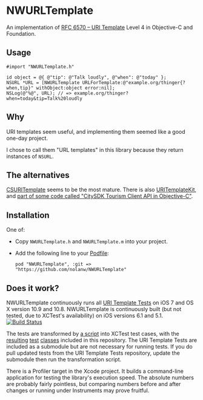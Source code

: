 # NWURLTemplate

An implementation of [RFC 6570 – URI Template][RFC 6570] Level 4 in Objective-C and Foundation.

[RFC 6570]: http://tools.ietf.org/html/rfc6570

## Usage

```objc
#import "NWURLTemplate.h"

id object = @{ @"tip": @"Talk loudly", @"when": @"today" };
NSURL *URL = [NWURLTemplate URLForTemplate:@"example.org/thinger{?when,tip}" withObject:object error:nil];
NSLog(@"%@", URL); // => example.org/thinger?when=today&tip=Talk%20loudly
```

## Why

URI templates seem useful, and implementing them seemed like a good one-day project.

I chose to call them "URL templates" in this library because they return instances of `NSURL`.

## The alternatives

[CSURITemplate](https://github.com/cogenta/CSURITemplate) seems to be the most mature. There is also [URITemplateKit](https://github.com/BennettSmith/URITemplateKit), and [part of some code called "CitySDK Tourism Client API in Objective-C"](https://github.com/pcruz7/citysdk-wp5-objc/blob/master/UriTemplate.h).

## Installation

One of:

* Copy `NWURLTemplate.h` and `NWURLTemplate.m` into your project.
* Add the following line to your [Podfile][]:
    
    `pod "NWURLTemplate", :git => "https://github.com/nolanw/NWURLTemplate"`

[Podfile]: http://docs.cocoapods.org/podfile.html#pod

## Does it work?

NWURLTemplate continuously runs all [URI Template Tests][] on iOS 7 and OS X version 10.9 and 10.8. NWURLTemplate is continuously built (but not tested, due to XCTest's availability) on iOS versions 6.1 and 5.1. [![Build Status](https://travis-ci.org/nolanw/NWURLTemplate.png?branch=master)](https://travis-ci.org/nolanw/NWURLTemplate)

The tests are transformed by [a script](Tests/Support/transform-tests.rb) into XCTest test cases, with the [resulting](Tests/TestExamples.m) [test](Tests/TestExtended.m) [classes](Tests/TestNegative.m) included in this repository. The URI Template Tests are included as a submodule but are not necessary for running tests. If you do pull updated tests from the URI Template Tests repository, update the submodule then run the transformation script.

There is a Profiler target in the Xcode project. It builds a command-line application for testing the library's execution speed. The absolute numbers are probably fairly pointless, but comparing numbers before and after changes or running under Instruments may prove fruitful.

[URI Template Tests]: https://github.com/uri-templates/uritemplate-test
